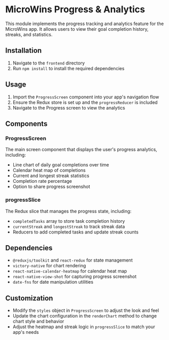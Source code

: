 # MicroWins Progress & Analytics

This module implements the progress tracking and analytics feature for the MicroWins app. It allows users to view their goal completion history, streaks, and statistics.

## Installation

1. Navigate to the `frontend` directory
2. Run `npm install` to install the required dependencies

## Usage

1. Import the `ProgressScreen` component into your app's navigation flow
2. Ensure the Redux store is set up and the `progressReducer` is included
3. Navigate to the Progress screen to view the analytics

## Components

### ProgressScreen

The main screen component that displays the user's progress analytics, including:
- Line chart of daily goal completions over time
- Calendar heat map of completions
- Current and longest streak statistics 
- Completion rate percentage
- Option to share progress screenshot

### progressSlice

The Redux slice that manages the progress state, including:
- `completedTasks` array to store task completion history
- `currentStreak` and `longestStreak` to track streak data
- Reducers to add completed tasks and update streak counts

## Dependencies

- `@reduxjs/toolkit` and `react-redux` for state management
- `victory-native` for chart rendering
- `react-native-calendar-heatmap` for calendar heat map
- `react-native-view-shot` for capturing progress screenshot
- `date-fns` for date manipulation utilities

## Customization

- Modify the `styles` object in `ProgressScreen` to adjust the look and feel
- Update the chart configuration in the `renderChart` method to change chart style and behavior
- Adjust the heatmap and streak logic in `progressSlice` to match your app's needs